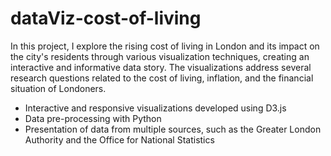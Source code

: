 # dataViz-cost-of-living

In this project, I explore the rising cost of living in London and its impact on the city's residents through various visualization techniques, creating an interactive and informative data story. The visualizations address several research questions related to the cost of living, inflation, and the financial situation of Londoners.

- Interactive and responsive visualizations developed using D3.js
- Data pre-processing with Python
- Presentation of data from multiple sources, such as the Greater London Authority and the Office for National Statistics
